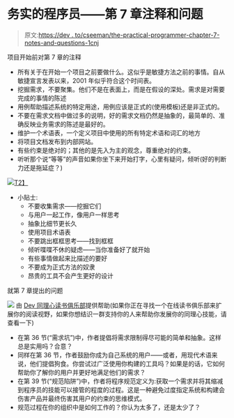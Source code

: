 # 务实的程序员——第 7 章注释和问题

> 原文:[https://dev . to/cseeman/the-practical-programmer-chapter-7-notes-and-questions-1cnj](https://dev.to/cseeman/the-pragmatic-programmer-chapter-7-notes-and-questions-1cnj)

项目开始前对第 7 章的注释

*   所有关于在开始一个项目之前要做什么。这似乎是敏捷方法之前的事情。自从敏捷宣言发表以来，2001 年似乎符合这个时间表。
*   挖掘需求，不要聚集。他们不是在表面上，而是在假设的深处。需求是对需要完成的事情的陈述
*   用例帮助描述系统的特定用途，用例应该是正式的(使用模板)还是非正式的。
*   不要在需求文档中做过多的说明，好的需求文档仍然是抽象的，最简单的、准确反映业务需求的陈述是最好的。
*   维护一个术语表，一个定义项目中使用的所有特定术语和词汇的地方
*   将项目文档发布到内部网站。
*   有些约束是绝对的；其他的是先入为主的观念，尊重绝对的约束。
*   听听那个说“等等”的声音如果你坐下来开始打字，心里有疑问，倾听(好的判断力还是拖延症？)

[![](../Images/ffeea458bdf22db4a4ac0cfaeedbd48a.png)T2】](https://i.giphy.com/media/65LrvAMGU650TvPgs5/giphy.gif)

*   小贴士:
    *   不要收集需求——挖掘它们
    *   与用户一起工作，像用户一样思考
    *   抽象比细节更长久
    *   使用项目术语表
    *   不要跳出框框思考——找到框框
    *   倾听喋喋不休的疑虑——当你准备好了就开始
    *   有些事情做起来比描述的要好
    *   不要成为正式方法的奴隶
    *   昂贵的工具不会产生更好的设计

就第 7 章提出的问题

[![](../Images/0a0acd6c56bfea5daa911fd44fe7d220.png)](https://i.giphy.com/media/XHVmD4RyXgSjd8aUMb/giphy.gif) 
由 [Dev 同理心读书俱乐部](https://devempathybook.club/)提供帮助(如果你正在寻找一个在线读书俱乐部来扩展你的阅读视野，如果你想结识一群支持你的人来帮助你发展你的同理心技能，请查看一下)

*   在第 36 节(“需求坑”)中，作者提倡将需求限制得尽可能的简单和抽象。这样总是实用吗？合意？
*   同样在第 36 节，作者鼓励你成为自己系统的用户——或者，用现代术语来说，他们提倡狗食。你尝试过广泛使用你构建的工具吗？如果是的话，它如何帮助你了解你的用户并更好地满足他们的需求？
*   在第 39 节(“规范陷阱”)中，作者将程序规范定义为:获取一个需求并将其缩减到程序员的技能可以接管的程度的过程。这是一种避免过度指定系统和构建会伤害产品并最终伤害其用户的约束的思维模式。
*   规范过程在你的组织中是如何工作的？你认为太多了，还是太少了？